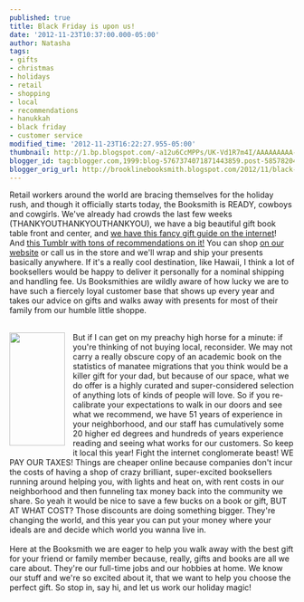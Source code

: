 ```yaml
---
published: true
title: Black Friday is upon us!
date: '2012-11-23T10:37:00.000-05:00'
author: Natasha
tags:
- gifts
- christmas
- holidays
- retail
- shopping
- local
- recommendations
- hanukkah
- black friday
- customer service
modified_time: '2012-11-23T16:22:27.955-05:00'
thumbnail: http://1.bp.blogspot.com/-a12u6CcMPPs/UK-Vd1R7m4I/AAAAAAAAA-Y/8hjfU-6geeA/s72-c/Tax-Poster-Money-JPG.jpg
blogger_id: tag:blogger.com,1999:blog-5767374071871443859.post-5857820413352163835
blogger_orig_url: http://brooklinebooksmith.blogspot.com/2012/11/black-friday-is-upon-us.html
---
```


Retail workers around the world are bracing themselves for the holiday rush, and though it officially starts today, the Booksmith is READY, cowboys and cowgirls. We've already had crowds the last few weeks (THANKYOUTHANKYOUTHANKYOU), we have a big beautiful gift book table front and center, and <a href="http://www.brooklinebooksmith.com/gifts2012/cooking.html">we have this fancy gift guide on the internet</a>! And&nbsp;<a href="http://brooklinebooksmith.tumblr.com/">this Tumblr with tons of recommendations on it!</a> You can shop <a href="http://www.brooklinebooksmith-shop.com/">on our website</a> or call us in the store and we'll wrap and ship your presents basically anywhere. If it's a really cool destination, like Hawaii, I think a lot of booksellers would be happy to deliver it personally for a nominal shipping and handling fee. Us Booksmithies are wildly aware of how lucky we are to have such a fiercely loyal customer base that shows up every year and takes our advice on gifts and walks away with presents for most of their family from our humble little shoppe.<br /><br /><div class="separator" style="clear: both; text-align: center;"><a href="http://1.bp.blogspot.com/-a12u6CcMPPs/UK-Vd1R7m4I/AAAAAAAAA-Y/8hjfU-6geeA/s1600/Tax-Poster-Money-JPG.jpg" imageanchor="1" style="clear: left; float: left; margin-bottom: 1em; margin-right: 1em;"><img border="0" height="200" src="http://1.bp.blogspot.com/-a12u6CcMPPs/UK-Vd1R7m4I/AAAAAAAAA-Y/8hjfU-6geeA/s200/Tax-Poster-Money-JPG.jpg" width="98" /></a></div>But if I can get on my preachy high horse for a minute: if you're thinking of not buying local, reconsider. We may not carry a really obscure copy of an academic book on the statistics of manatee migrations that you think would be a killer gift for your dad, but because of our space, what we do offer is a highly curated and super-considered selection of anything lots of kinds of people will love. So if you&nbsp;re-calibrate&nbsp;your expectations to walk in our doors and see what we recommend, we have 51 years of experience in your neighborhood, and our staff has cumulatively some 20 higher ed degrees and hundreds of years experience reading and seeing what works for our customers. So keep it local this year! Fight the internet conglomerate beast! WE PAY OUR TAXES! Things are cheaper online because companies don't incur the costs of having a shop of crazy brilliant, super-excited booksellers running around helping you, with lights and heat on, with rent costs in our neighborhood and then funneling tax money back into the community we share. So yeah it would be nice to save a few bucks on a book or gift, BUT AT WHAT COST? Those discounts are doing something bigger. They're changing the world, and this year you can put your money where your ideals are and decide which world you wanna live in.<br /><br />Here at the Booksmith we are eager to help you walk away with the best gift for your friend or family member because, really, gifts and books are all we care about. They're our full-time jobs and our hobbies at home. We know our stuff and we're so excited about it, that we want to help you choose the perfect gift. So stop in, say hi, and let us work our holiday magic!